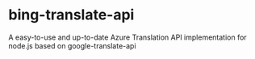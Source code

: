 # bing-translate-api
A easy-to-use and up-to-date Azure Translation API implementation for node.js based on google-translate-api
